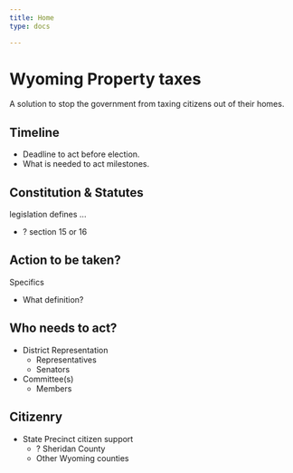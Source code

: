 ```yaml
---
title: Home
type: docs

---
```

# Wyoming Property taxes
A solution to stop the government from 
taxing citizens out of their homes.

## Timeline
- Deadline to act before election.
- What is needed to act milestones.

## Constitution & Statutes
legislation defines ...
- ? section 15 or 16


## Action to be taken?
Specifics
- What definition?


## Who needs to act?
- District Representation
    - Representatives
    - Senators
- Committee(s)
    - Members

## Citizenry
- State Precinct citizen support
    - ? Sheridan County
    - Other Wyoming counties 



